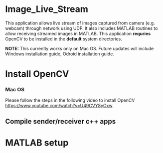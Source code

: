# Image_Live_Stream
This application allows live stream of images captured from camera (e.g. webcam) through network using UDP. It also includes MATLAB routines to allow receiving streamed images in MATLAB. This application **requries** OpenCV to be installed in the **default** system directories.

**NOTE:** This currently  works only on Mac OS. Future updates will include Windows installation guide, Odroid installation guide.

# Install OpenCV

### Mac OS
Please follow the steps in the following video to install OpenCV
https://www.youtube.com/watch?v=U49CVY8yOxw

## Compile sender/receiver c++ apps

# MATLAB setup

